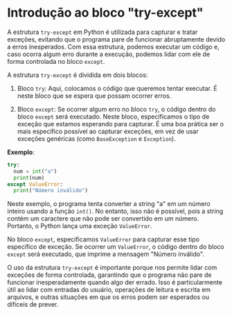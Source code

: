 # Introdução ao bloco "try-except"

A estrutura `try-except` em Python é utilizada para capturar e tratar exceções, evitando que o programa pare de funcionar abruptamente devido a erros inesperados. Com essa estrutura, podemos executar um código e, caso ocorra algum erro durante a execução, podemos lidar com ele de forma controlada no bloco `except`.

A estrutura `try-except` é dividida em dois blocos:

1. Bloco `try`: Aqui, colocamos o código que queremos tentar executar. É neste bloco que se espera que possam ocorrer erros.

2. Bloco `except`: Se ocorrer algum erro no bloco `try`, o código dentro do bloco `except` será executado. Neste bloco, especificamos o tipo de exceção que estamos esperando para capturar. É uma boa prática ser o mais específico possível ao capturar exceções, em vez de usar exceções genéricas (como `BaseException` e `Exception`).

**Exemplo**:

```python
try:
  num = int("a")
  print(num)
except ValueError:
  print("Número inválido")
```

Neste exemplo, o programa tenta converter a string "a" em um número inteiro usando a função `int()`. No entanto, isso não é possível, pois a string contém um caractere que não pode ser convertido em um número. Portanto, o Python lança uma exceção `ValueError`.

No bloco `except`, especificamos `ValueError` para capturar esse tipo específico de exceção. Se ocorrer um `ValueError`, o código dentro do bloco `except` será executado, que imprime a mensagem "Número inválido".

O uso da estrutura `try-except` é importante porque nos permite lidar com exceções de forma controlada, garantindo que o programa não pare de funcionar inesperadamente quando algo der errado. Isso é particularmente útil ao lidar com entradas do usuário, operações de leitura e escrita em arquivos, e outras situações em que os erros podem ser esperados ou difíceis de prever.

